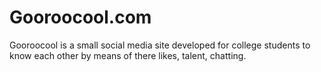 # Gooroocool.com
Gooroocool is a small social media site developed for college students to know each other by means of there likes, talent, chatting.
